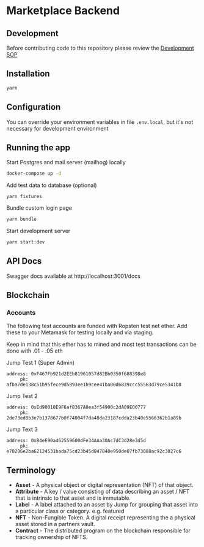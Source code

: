 # Marketplace Backend

## Development

Before contributing code to this repository please review the [Development SOP](DEVELOP.md)

## Installation

```bash
yarn
```

## Configuration

You can override your environment variables in file `.env.local`, but it's not necessary for development environment

## Running the app
Start Postgres and mail server (mailhog) locally
```bash
docker-compose up -d
```

Add test data to database (optional)
```
yarn fixtures
```

Bundle custom login page
```bash
yarn bundle
```

Start development server
```bash
yarn start:dev
```

## API Docs

Swagger docs available at 
http://localhost:3001/docs

## Blockchain

### Accounts

The following test accounts are funded with Ropsten test net ether.  Add these to your
Metamask for testing locally and via staging.

Keep in mind that this ether has to mined and most test transactions can be done with .01 - .05 eth

Jump Test 1 (Super Admin)
```
address: 0xF467Fb921d2EEb81961057d82Bb0350f688398e8
     pk: afba7de138c51b95fece9d5893ee1b9cee41ba00d6839ccc55563d79ce5341b8
```

Jump Test 2
```
address: 0xEd90010E9F6af8367A0ea3f54900c2dA09E00777
     pk: 2de73ed8b3e7b1378677b0f74004f7da48da23187cdda23b40e5566362b1a89b
```

Jump Text 3
```
address: 0xB4eE90a462559600dFe34AAa30Ac7dC3d28e3d5d
     pk: e70206e2ba62124531bada75cd23b45d847840e950de07fb73088ac92c3027c6
```

## Terminology

- **Asset** - A physical object or digital representation (NFT) of that object.
- **Attribute** - A key / value consisting of data describing an asset / NFT that is intrinsic to that asset and is immutable.
- **Label** - A label attached to an asset by Jump for grouping that asset into a particular class or category.  e.g.  featured
- **NFT** - Non-Fungible Token.  A digital receipt representing the a physical asset stored in a partners vault.
- **Contract** - The distributed program on the blockchain responsible for tracking ownership of NFTS.
